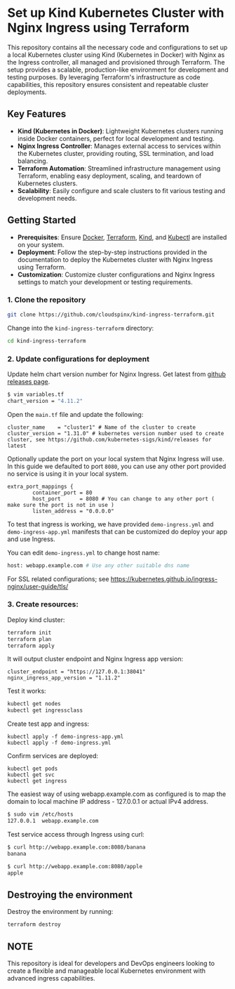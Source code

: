 # Set up Kind Kubernetes Cluster with Nginx Ingress using Terraform

This repository contains all the necessary code and configurations to set up a local Kubernetes cluster using Kind (Kubernetes in Docker) with Nginx as the Ingress controller, all managed and provisioned through Terraform. The setup provides a scalable, production-like environment for development and testing purposes. By leveraging Terraform's infrastructure as code capabilities, this repository ensures consistent and repeatable cluster deployments.

## Key Features

- **Kind (Kubernetes in Docker)**: Lightweight Kubernetes clusters running inside Docker containers, perfect for local development and testing.
- **Nginx Ingress Controller**: Manages external access to services within the Kubernetes cluster, providing routing, SSL termination, and load balancing.
- **Terraform Automation**: Streamlined infrastructure management using Terraform, enabling easy deployment, scaling, and teardown of Kubernetes clusters.
- **Scalability**: Easily configure and scale clusters to fit various testing and development needs.

## Getting Started

- **Prerequisites**: Ensure [Docker](https://docs.docker.com/engine/install/), [Terraform](https://developer.hashicorp.com/terraform/tutorials/aws-get-started/install-cli), [Kind](https://kind.sigs.k8s.io/), and [Kubectl](https://kubernetes.io/docs/tasks/tools/) are installed on your system.
- **Deployment**: Follow the step-by-step instructions provided in the documentation to deploy the Kubernetes cluster with Nginx Ingress using Terraform.
- **Customization**: Customize cluster configurations and Nginx Ingress settings to match your development or testing requirements.

### 1. Clone the repository

```bash
git clone https://github.com/cloudspinx/kind-ingress-terraform.git
```
Change into the `kind-ingress-terraform` directory:
```bash
cd kind-ingress-terraform
```
### 2. Update configurations for deployment

Update helm chart version number for Nginx Ingress.  Get latest from [github releases page](https://github.com/kubernetes/ingress-nginx/releases). 
```bash
$ vim variables.tf
chart_version = "4.11.2"
```
Open the `main.tf` file and update the following:

```hcl
cluster_name    = "cluster1" # Name of the cluster to create
cluster_version = "1.31.0" # kubernetes version number used to create cluster, see https://github.com/kubernetes-sigs/kind/releases for latest
```
Optionally update the port on your local system that Nginx Ingress will use. In this guide we defaulted to port `8080`, you can use any other port provided no service is using it in your local system.

```hcl
extra_port_mappings {
        container_port = 80
        host_port      = 8080 # You can change to any other port ( make sure the port is not in use )
        listen_address = "0.0.0.0"
```
To test that ingress is working, we have provided `demo-ingress.yml` and `demo-ingress-app.yml` manifests that can be customized do deploy your app and use Ingress.

You can edit `demo-ingress.yml` to change host name:

```bash
host: webapp.example.com # Use any other suitable dns name
```
For SSL related configurations; see https://kubernetes.github.io/ingress-nginx/user-guide/tls/

### 3. Create resources:
Deploy kind cluster:
```bash
terraform init
terraform plan
terraform apply
```
It will output cluster endpoint and Nginx Ingress app version:
```
cluster_endpoint = "https://127.0.0.1:38041"
nginx_ingress_app_version = "1.11.2"
```

Test it works:
```bash
kubectl get nodes
kubectl get ingressclass
```
Create test app and ingress:
```
kubectl apply -f demo-ingress-app.yml
kubectl apply -f demo-ingress.yml
```
Confirm services are deployed:
```
kubectl get pods
kubectl get svc
kubectl get ingress
```
The easiest way of using webapp.example.com as configured is to map the domain to local machine IP address - 127.0.0.1 or actual IPv4 address.
```bash
$ sudo vim /etc/hosts
127.0.0.1  webapp.example.com
```
Test service access through Ingress using curl:
```bash
$ curl http://webapp.example.com:8080/banana
banana

$ curl http://webapp.example.com:8080/apple
apple
```

## Destroying the environment

Destroy the environment by running:
```bash
terraform destroy
```
## NOTE
This repository is ideal for developers and DevOps engineers looking to create a flexible and manageable local Kubernetes environment with advanced ingress capabilities.
